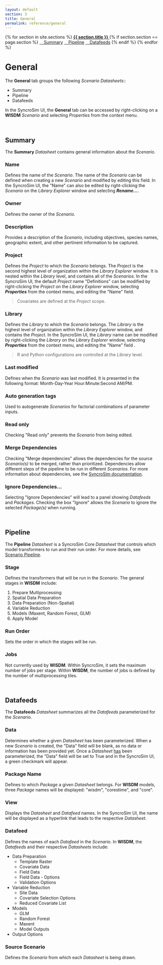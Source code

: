```yaml
---
layout: default
section: 3
title: General
permalink: reference/general
---
```


<!--- Sidebar Navigation Menu --->
<div class="sidenav">
    {% for section in site.sections %}
        <a href="{{site.baseurl}}{{ section.url }}"> <b>{{ section.title }}</b> </a>
        {% if section.section == page.section %}
            <a href="#heading01"> &emsp;Summary</a>
            <a href="#heading02"> &emsp;Pipeline</a>
            <a href="#heading03"> &emsp;Datafeeds</a>
        {% endif %}
    {% endfor %}
</div>

# **General**

The **General** tab groups the following *Scenario Datasheets*::
* Summary
* Pipeline
* Datafeeds

In the SyncroSim UI, the **General** tab can be accessed by right-clicking on a **WISDM** *Scenario* and selecting *Properties* from the context menu.

<br>

<p id="heading01"> <h2><b>Summary</b></h2> </p>

The **Summary** *Datasheet* contains general information about the *Scenario*. 

### **Name**
Defines the name of the *Scenario*. The name of the *Scenario* can be defined when creating a new *Scenario* and modified by editing this field. In the SyncroSim UI, the "Name" can also be edited by right-clicking the *Scenario* on the *Library Explorer* window and selecting ***Rename...***.

### **Owner**
Defines the owner of the *Scenario*.

### **Description**
Provides a description of the *Scenario*, including objectives, species names, geographic extent, and other pertinent information to be captured.

### **Project**
Defines the *Project* to which the *Scenario* belongs. The *Project* is the second highest level of organization within the *Library Explorer* window. It is nested within the *Library* level, and contains all of the *Scenarios*. In the SyncroSim UI, the default *Project* name "Definitions" can be modified by right-clicking the *Project* on the *Library Explorer* window, selecting ***Properties*** from the context menu, and editing the "Name" field. 
> Covariates are defined at the *Project* scope.

### **Library**
Defines the *Library* to which the *Scenario* belongs. The *Library* is the highest level of organization within the *Library Explorer* window, and contains the *Project*. In the SyncroSim UI, the *Library* name can be modified by right-clicking the *Library* on the *Library Explorer* window, selecting ***Properties*** from the context menu, and editing the "Name" field .
> R and Python configurations are controlled at the *Library* level.

### **Last modified**
Defines when the *Scenario* was last modified. It is presented in the following format: Month-Day-Year Hour:Minute:Second AM/PM. 

### **Auto generation tags**
Used to autogenerate *Scenarios* for factorial combinations of parameter inputs.

### **Read only**
Checking "Read only" prevents the *Scenario* from being edited. 

### **Merge Dependencies**
Checking "Merge dependencies" allows the dependencies for the source *Scenario(s)* to be merged, rather than prioritized. Dependencies allow different steps of the pipeline to be run in different *Scenarios*. For more information about dependencies, see the [SyncroSim documentation](https://docs.syncrosim.com/how_to_guides/properties_dependencies.html).

### **Ignore Dependencies...**
Selecting "Ignore Dependencies" will lead to a panel showing *Datafeeds* and *Packages*. Checking the box "Ignore" allows the *Scenario* to ignore the selected *Package(s)* when running. 

<br>

<p id="heading02"> <h2><b>Pipeline</b></h2> </p>

The **Pipeline** *Datasheet* is a SyncroSim Core *Datasheet* that controls which model transformers to run and their run order. For more details, see [Scenario Pipeline](https://docs.syncrosim.com/reference/ds_scenario_pipeline.html). 

### **Stage**
Defines the transformers that will be run in the *Scenario*. The general stages in **WISDM** include:
1. Prepare Multiprocessing
2. Spatial Data Preparation
3. Data Preparation (Non-Spatial)
4. Variable Reduction
5. Models (Maxent, Random Forest, GLM)
6. Apply Model

### **Run Order**
Sets the order in which the stages will be run.

### **Jobs**
Not currently used by **WISDM**. Within SyncroSim, it sets the maximum number of jobs per stage. Within **WISDM**, the number of jobs is defined by the number of multiprocessing tiles. 

<br>

<p id="heading03"> <h2><b>Datafeeds</b></h2> </p>

The **Datafeeds** *Datasheet* summarizes all the *Datafeeds* parameterized for the *Scenario*. 

### **Data**
Determines whether a given *Datasheet* has been parameterized. When a new *Scenario* is created, the "Data" field will be blank, as no data or information has been provided yet. Once a *Datasheet* <u>has</u> been parameterized, the "Data" field will be set to True and in the SyncroSim UI, a green checkmark will appear.

### **Package Name**
Defines to which *Package* a given *Datasheet* belongs. For **WISDM** models, three *Package* names will be displayed: "wisdm", "corestime", and "core".

### **View**
Displays the *Datasheet* and *Datafeed* names. In the SyncroSim UI, the name will be displayed as a hyperlink that leads to the respective *Datasheet*. 

### **Datafeed**
Defines the names of each *Datafeed* in the *Scenario*. In **WISDM**, the *Datafeeds* and their respective *Datasheets* include:
* Data Preparation
    * Template Raster
    * Covariate Data
    * Field Data
    * Field Data - Options
    * Validation Options
* Variable Reduction
    * Site Data
    * Covariate Selection Options
    * Reduced Covariate List
* Models
    * GLM
    * Random Forest
    * Maxent
    * Model Outputs
* Output Options

### **Source Scenario**
Defines the *Scenario* from which each *Datasheet* is being drawn. 

<br>